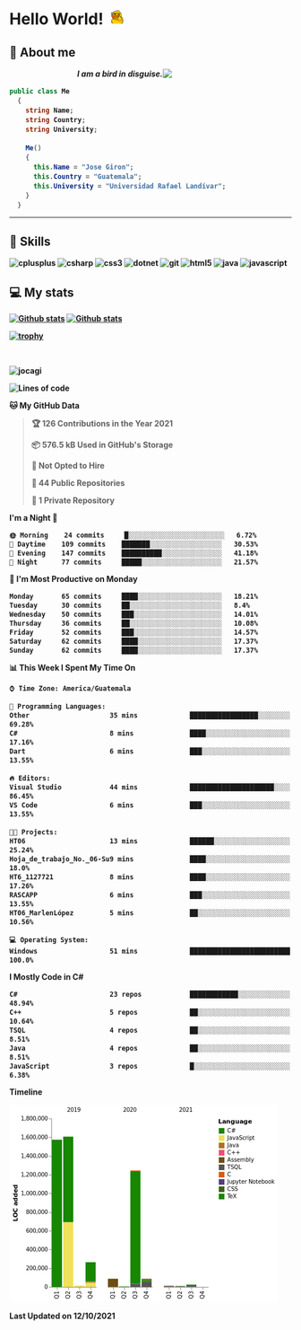 <h1> Hello World! <img src="https://raw.githubusercontent.com/Jocagi/Jocagi/master/duck%20gif.gif" width="30px"> </h1>

## 👾 About me

<img src="https://avatars2.githubusercontent.com/u/42883411?s=400&u=bbb16a320815b3d943db7920a8f941025396ae33&v=4" width="230px" align="right">
<p align="right"><em><b>I am a bird in disguise.</em></p>

```csharp
public class Me
  {
    string Name;
    string Country;
    string University;
  
    Me()
    {
      this.Name = "Jose Giron";
      this.Country = "Guatemala";
      this.University = "Universidad Rafael Landívar";
    }
  }
```
---
## 💫 Skills

<p align="left"><img src="https://devicons.github.io/devicon/devicon.git/icons/cplusplus/cplusplus-original.svg" alt="cplusplus" width="40" height="40"/> <img src="https://devicons.github.io/devicon/devicon.git/icons/csharp/csharp-original.svg" alt="csharp" width="40" height="40"/> <img src="https://devicons.github.io/devicon/devicon.git/icons/css3/css3-original-wordmark.svg" alt="css3" width="40" height="40"/> <img src="https://devicons.github.io/devicon/devicon.git/icons/dot-net/dot-net-original-wordmark.svg" alt="dotnet" width="40" height="40"/> <img src="https://www.vectorlogo.zone/logos/git-scm/git-scm-icon.svg" alt="git" width="40" height="40"/> <img src="https://devicons.github.io/devicon/devicon.git/icons/html5/html5-original-wordmark.svg" alt="html5" width="40" height="40"/> <img src="https://devicons.github.io/devicon/devicon.git/icons/java/java-original-wordmark.svg" alt="java" width="40" height="40"/> <img src="https://devicons.github.io/devicon/devicon.git/icons/javascript/javascript-original.svg" alt="javascript" width="40" height="40"/></p>

## 💻 My stats

[![Github stats](https://github-readme-stats.vercel.app/api?username=Jocagi&hide=issues&show_icons=true&include_all_commits=true&count_private=true&theme=vision-friendly-dark&line_height=27)](https://github.com/anuraghazra/github-readme-stats)
[![Github stats](https://github-readme-stats.vercel.app/api/top-langs/?username=Jocagi&layout=compact&theme=vision-friendly-dark&count_private=true&show_icons=true&hide_title=false&include_all_commits=true&langs_count=10&hide=Scilab&exclude_repo=EDI,microSQL,Nand2Tetris)](https://github.com/anuraghazra/github-readme-stats)

[![trophy](https://github-profile-trophy.vercel.app/?username=Jocagi&theme=monokai)](https://github.com/ryo-ma/github-profile-trophy)

<br><p align="left"> <img src="https://komarev.com/ghpvc/?username=jocagi" alt="jocagi" /> </p>

<!--START_SECTION:waka-->
![Lines of code](https://img.shields.io/badge/From%20Hello%20World%20I%27ve%20Written-4.9%20million%20lines%20of%20code-blue)

**🐱 My GitHub Data** 

> 🏆 126 Contributions in the Year 2021
 > 
> 📦 576.5 kB Used in GitHub's Storage 
 > 
> 🚫 Not Opted to Hire
 > 
> 📜 44 Public Repositories 
 > 
> 🔑 1 Private Repository 
 > 
**I'm a Night 🦉** 

```text
🌞 Morning    24 commits     █░░░░░░░░░░░░░░░░░░░░░░░░   6.72% 
🌆 Daytime    109 commits    ███████░░░░░░░░░░░░░░░░░░   30.53% 
🌃 Evening    147 commits    ██████████░░░░░░░░░░░░░░░   41.18% 
🌙 Night      77 commits     █████░░░░░░░░░░░░░░░░░░░░   21.57%

```
📅 **I'm Most Productive on Monday** 

```text
Monday       65 commits     ████░░░░░░░░░░░░░░░░░░░░░   18.21% 
Tuesday      30 commits     ██░░░░░░░░░░░░░░░░░░░░░░░   8.4% 
Wednesday    50 commits     ███░░░░░░░░░░░░░░░░░░░░░░   14.01% 
Thursday     36 commits     ██░░░░░░░░░░░░░░░░░░░░░░░   10.08% 
Friday       52 commits     ███░░░░░░░░░░░░░░░░░░░░░░   14.57% 
Saturday     62 commits     ████░░░░░░░░░░░░░░░░░░░░░   17.37% 
Sunday       62 commits     ████░░░░░░░░░░░░░░░░░░░░░   17.37%

```


📊 **This Week I Spent My Time On** 

```text
⌚︎ Time Zone: America/Guatemala

💬 Programming Languages: 
Other                    35 mins             █████████████████░░░░░░░░   69.28% 
C#                       8 mins              ████░░░░░░░░░░░░░░░░░░░░░   17.16% 
Dart                     6 mins              ███░░░░░░░░░░░░░░░░░░░░░░   13.55%

🔥 Editors: 
Visual Studio            44 mins             █████████████████████░░░░   86.45% 
VS Code                  6 mins              ███░░░░░░░░░░░░░░░░░░░░░░   13.55%

🐱‍💻 Projects: 
HT06                     13 mins             ██████░░░░░░░░░░░░░░░░░░░   25.24% 
Hoja_de_trabajo_No._06-Su9 mins              ████░░░░░░░░░░░░░░░░░░░░░   18.0% 
HT6_1127721              8 mins              ████░░░░░░░░░░░░░░░░░░░░░   17.26% 
RASCAPP                  6 mins              ███░░░░░░░░░░░░░░░░░░░░░░   13.55% 
HT06_MarlenLópez         5 mins              ██░░░░░░░░░░░░░░░░░░░░░░░   10.56%

💻 Operating System: 
Windows                  51 mins             █████████████████████████   100.0%

```

**I Mostly Code in C#** 

```text
C#                       23 repos            ████████████░░░░░░░░░░░░░   48.94% 
C++                      5 repos             ██░░░░░░░░░░░░░░░░░░░░░░░   10.64% 
TSQL                     4 repos             ██░░░░░░░░░░░░░░░░░░░░░░░   8.51% 
Java                     4 repos             ██░░░░░░░░░░░░░░░░░░░░░░░   8.51% 
JavaScript               3 repos             █░░░░░░░░░░░░░░░░░░░░░░░░   6.38%

```


**Timeline**

![Chart not found](https://raw.githubusercontent.com/Jocagi/Jocagi/master/charts/bar_graph.png) 


 Last Updated on 12/10/2021
<!--END_SECTION:waka-->

<!--
**Jocagi/Jocagi** is a ✨ _special_ ✨ repository because its `README.md` (this file) appears on your GitHub profile.

Here are some ideas to get you started:

- 🔭 I’m currently working on ...
- 🌱 I’m currently learning ...
- 👯 I’m looking to collaborate on ...
- 🤔 I’m looking for help with ...
- 💬 Ask me about ...
- 📫 How to reach me: ...
- 😄 Pronouns: ...
- ⚡ Fun fact: ...
-->
